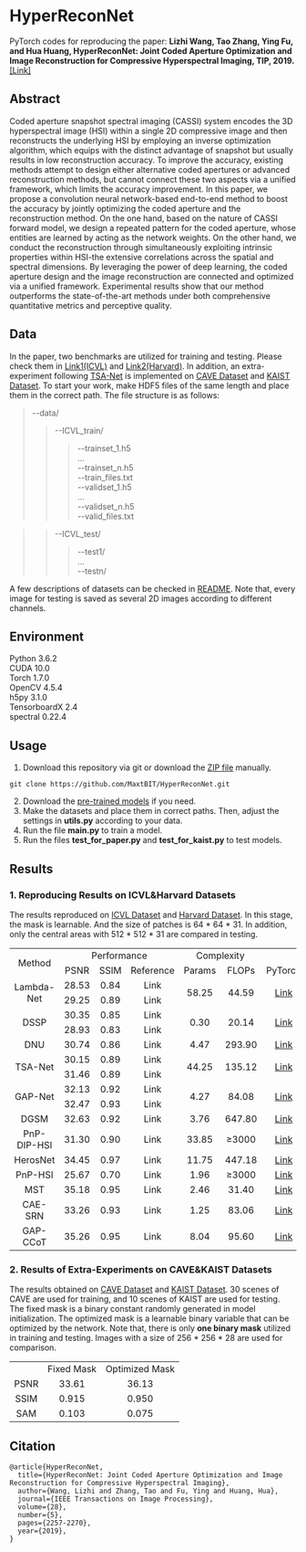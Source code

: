 # HyperReconNet
PyTorch codes for reproducing the paper: **Lizhi Wang, Tao Zhang, Ying Fu, and Hua Huang, HyperReconNet: Joint Coded Aperture Optimization and Image Reconstruction for Compressive Hyperspectral Imaging, TIP, 2019.**[[Link]](https://ieeexplore.ieee.org/document/8552450)

## Abstract
Coded aperture snapshot spectral imaging (CASSI) system encodes the 3D hyperspectral image (HSI) within a single 2D compressive image and then reconstructs the underlying HSI by employing an inverse optimization algorithm, which equips with the distinct advantage of snapshot but usually results in low reconstruction accuracy. To improve the accuracy, existing methods attempt to design either alternative coded apertures or advanced reconstruction methods, but cannot connect these two aspects via a unified framework, which limits the accuracy improvement. In this paper, we propose a convolution neural network-based end-to-end method to boost the accuracy by jointly optimizing the coded aperture and the reconstruction method. On the one hand, based on the nature of CASSI forward model, we design a repeated pattern for the coded aperture, whose entities are learned by acting as the network weights. On the other hand, we conduct the reconstruction through simultaneously exploiting intrinsic properties within HSI-the extensive correlations across the spatial and spectral dimensions. By leveraging the power of deep learning, the coded aperture design and the image reconstruction are connected and optimized via a unified framework. Experimental results show that our method outperforms the state-of-the-art methods under both comprehensive quantitative metrics and perceptive quality.

## Data
In the paper, two benchmarks are utilized for training and testing. Please check them in [Link1(ICVL)](http://icvl.cs.bgu.ac.il/hyperspectral/) and [Link2(Harvard)](http://vision.seas.harvard.edu/hyperspec/). In addition, an extra-experiment following [TSA-Net](https://link.springer.com/chapter/10.1007%2F978-3-030-58592-1_12) is implemented on [CAVE Dataset](https://www1.cs.columbia.edu/CAVE/projects/gap_camera/) and [KAIST Dataset](http://vclab.kaist.ac.kr/siggraphasia2017p1/). To start your work, make HDF5 files of the same length and place them in the correct path. The file structure is as follows:<br/>
>--data/<br/>
>>--ICVL_train/<br/>
>>>--trainset_1.h5<br/>
>>>...<br/>
>>>--trainset_n.h5<br/>
>>>--train_files.txt<br/>
>>>--validset_1.h5<br/>
>>>...<br/>
>>>--validset_n.h5<br/>
>>>--valid_files.txt<br/>

>>--ICVL_test/<br/>
>>>--test1/<br/>
>>>...<br/>
>>>--testn/<br/>

A few descriptions of datasets can be checked in [README](https://github.com/MaxtBIT/HyperReconNet/blob/main/data/readme.txt). Note that, every image for testing is saved as several 2D images according to different channels.

## Environment
Python 3.6.2<br/>
CUDA 10.0<br/>
Torch 1.7.0<br/>
OpenCV 4.5.4<br/>
h5py 3.1.0<br/>
TensorboardX 2.4<br/>
spectral 0.22.4<br/>

## Usage
1. Download this repository via git or download the [ZIP file](https://github.com/MaxtBIT/HyperReconNet/archive/refs/heads/main.zip) manually.
```
git clone https://github.com/MaxtBIT/HyperReconNet.git
```
2. Download the [pre-trained models](https://drive.google.com/file/d/1zUZyTnPl57O7iVLC1fvPAlfzOvwupqPT/view?usp=sharing) if you need.
3. Make the datasets and place them in correct paths. Then, adjust the settings in **utils.py** according to your data.
4. Run the file **main.py** to train a model.
5. Run the files **test_for_paper.py** and **test_for_kaist.py** to test models.

## Results
### 1. Reproducing Results on ICVL&Harvard Datasets
The results reproduced on [ICVL Dataset](http://icvl.cs.bgu.ac.il/hyperspectral/) and [Harvard Dataset](http://vision.seas.harvard.edu/hyperspec/). In this stage, the mask is learnable. And the size of patches is 64 * 64 * 31. In addition, only the central areas with 512 * 512 * 31 are compared in testing.
<table>
   <tr align = "center">
      <td rowspan="2">Method</td>
      <!-- <td colspan="1"></td> -->
      <td colspan="3">Performance</td>
      <td colspan="2">Complexity</td>  
      <td colspan="2">Code</td>  
   </tr>
   <tr align = "center">
      <td>PSNR</td>
      <td>SSIM</td>
      <td>Reference</td>
      <td>Params</td>
      <td>FLOPs</td>
      <td>PyTorch</td>
      <td>TensorFlow</td>
   </tr>
   <tr align = "center">
      <td rowspan="2">Lambda-Net</td>
      <td>28.53</td>
      <td>0.84</td>
      <td>Link</td>
      <td rowspan="2">58.25</td>
      <td rowspan="2">44.59</td>
      <td rowspan="2"><a href = "https://github.com/mlplab/Lambda">Link</a></td>
      <td rowspan="2"><a href = "https://github.com/xinxinmiao/lambda-net">Link</a></td>
   </tr>
   <tr align = "center">
      <td>29.25</td>
      <td>0.89</td>
      <td>Link</td>
   </tr>
   <tr align = "center">
      <td rowspan="2">DSSP</td>
      <td>30.35</td>
      <td>0.85</td>
      <td>Link</td>
      <td rowspan="2">0.30</td>
      <td rowspan="2">20.14</td>
      <td rowspan="2"><a href = "https://github.com/mlplab/Lambda">Link</a></td>
      <td rowspan="2"><a href = "https://github.com/wang-lizhi/DSSP">Link</a></td>
   </tr>
   <tr align = "center">
      <td>28.93</td>
      <td>0.83</td>
      <td>Link</td>
   </tr>
   <tr align = "center">
      <td>DNU</td>
      <td>30.74</td>
      <td>0.86</td>
      <td>Link</td>
      <td>4.47</td>
      <td>293.90</td>
      <td><a href = "https://github.com/wang-lizhi/DeepNonlocalUnrolling">Link</a></td>
      <td></td>
   </tr>
   <tr align = "center">
      <td rowspan="2">TSA-Net</td>
      <td>30.15</td>
      <td>0.89</td>
      <td>Link</td>
      <td rowspan="2">44.25</td>
      <td rowspan="2">135.12</td>
      <td rowspan="2"><a href = "https://github.com/mengziyi64/TSA-Net">Link</a></td>
      <td rowspan="2"></td>
   </tr>
   <tr align = "center">
      <td>31.46</td>
      <td>0.89</td>
      <td>Link</td>
   </tr>
   <tr align = "center">
      <td rowspan="2">GAP-Net</td>
      <td>32.13</td>
      <td>0.92</td>
      <td>Link</td>
      <td rowspan="2">4.27</td>
      <td rowspan="2">84.08</td>
      <td rowspan="2"><a href = "https://github.com/mengziyi64/GAP-net">Link</a></td>
      <td rowspan="2"></td>
   </tr>
   <tr align = "center">
      <td>32.47</td>
      <td>0.93</td>
      <td>Link</td>
   </tr>
   <tr align = "center">
      <td>DGSM</td>
      <td>32.63</td>
      <td>0.92</td>
      <td>Link</td>
      <td>3.76</td>
      <td>647.80</td>
      <td><a href = "https://github.com/MaxtBIT/DGSMP">Link</a></td>
      <td></td>
   </tr>
   <tr align = "center">
      <td>PnP-DIP-HSI</td>
      <td>31.30</td>
      <td>0.90</td>
      <td>Link</td>
      <td>33.85</td>
      <td>≥3000</td>
      <td><a href = "https://github.com/mengziyi64/CASSI-Self-Supervised">Link</a></td>
      <td></td>
   </tr>
   <tr align = "center">
      <td>HerosNet</td>
      <td>34.45</td>
      <td>0.97</td>
      <td>Link</td>
      <td>11.75</td>
      <td>447.18</td>
      <td><a href = "https://github.com/jianzhangcs/HerosNet">Link</a></td>
      <td></td>
   </tr>
   <tr align = "center">
      <td>PnP-HSI</td>
      <td>25.67</td>
      <td>0.70</td>
      <td>Link</td>
      <td>1.96</td>
      <td>≥3000</td>
      <td><a href = "https://github.com/zsm1211/PnP-CASSI">Link</a></td>
      <td></td>
   </tr>
   <tr align = "center">
      <td>MST</td>
      <td>35.18</td>
      <td>0.95</td>
      <td>Link</td>
      <td>2.46</td>
      <td>31.40</td>
      <td><a href = "https://github.com/caiyuanhao1998/MST">Link</a></td>
      <td></td>
   </tr>
   <tr align = "center">
      <td>CAE-SRN</td>
      <td>33.26</td>
      <td>0.93</td>
      <td>Link</td>
      <td>1.25</td>
      <td>83.06</td>
      <td><a href = "https://github.com/Jiamian-Wang/HSI_baseline">Link</a></td>
      <td></td>
   </tr>
   <tr align = "center">
      <td>GAP-CCoT</td>
      <td>35.26</td>
      <td>0.95</td>
      <td>Link</td>
      <td>8.04</td>
      <td>95.60</td>
      <td><a href = "https://github.com/ucaswangls/GAP-CCoT">Link</a></td>
      <td></td>
   </tr>
</table>

### 2. Results of Extra-Experiments on CAVE&KAIST Datasets
The results obtained on [CAVE Dataset](https://www1.cs.columbia.edu/CAVE/projects/gap_camera/) and [KAIST Dataset](http://vclab.kaist.ac.kr/siggraphasia2017p1/). 30 scenes of CAVE are used for training, and 10 scenes of KAIST are used for testing. The fixed mask is a binary constant randomly generated in model initialization. The optimized mask is a learnable binary variable that can be optimized by the network. Note that, there is only **one binary mask** utilized in training and testing. Images with a size of 256 * 256 * 28 are used for comparison.
<table>
   <tr align = "center">
      <td></td>
      <td>Fixed Mask</td>
      <td>Optimized Mask</td>
   </tr>
   <tr align = "center">
      <td>PSNR</td>
      <td>33.61</td>
      <td>36.13</td>
   </tr>
   <tr align = "center">
      <td>SSIM</td>
      <td>0.915</td>
      <td>0.950</td>
   </tr>
   <tr align = "center">
      <td>SAM</td>
      <td>0.103</td>
      <td>0.075</td>
   </tr>
</table>

## Citation
```
@article{HyperReconNet,
  title={HyperReconNet: Joint Coded Aperture Optimization and Image Reconstruction for Compressive Hyperspectral Imaging},
  author={Wang, Lizhi and Zhang, Tao and Fu, Ying and Huang, Hua},
  journal={IEEE Transactions on Image Processing},
  volume={28},
  number={5},
  pages={2257-2270},
  year={2019},
}
```
